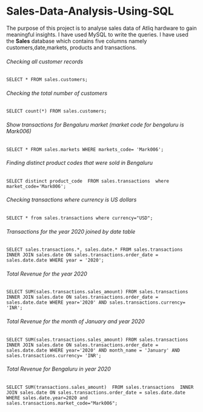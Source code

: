 # Sales-Data-Analysis-Using-SQL
The purpose of this project is to analyse sales data of Atliq hardware to gain meaningful insights. I have used MySQL to write the queries. I have used the **Sales** database which contains five columns namely customers,date,markets, products and transactions.

###### Checking all customer records
`SELECT *
FROM sales.customers;`

###### Checking the total number of customers
`SELECT count(*)
FROM sales.customers;`

###### Show transactions for Bengaluru market (market code for bengaluru is Mark006)
`SELECT *
FROM sales.markets
WHERE markets_code= 'Mark006';`

###### Finding distinct product codes that were sold in Bengaluru
`SELECT distinct product_code 
FROM sales.transactions 
where market_code='Mark006';`

###### Checking transactions where currency is US dollars
`SELECT * from sales.transactions where currency="USD";`

###### Transactions for the year 2020 joined by date table
`SELECT sales.transactions.*, sales.date.*
FROM sales.transactions INNER JOIN sales.date
ON sales.transactions.order_date = sales.date.date
WHERE year = '2020';`

###### Total Revenue for the year 2020
`SELECT SUM(sales.transactions.sales_amount)
FROM sales.transactions 
INNER JOIN sales.date ON sales.transactions.order_date = sales.date.date
WHERE year='2020' AND sales.transactions.currency= 'INR';`

###### Total Revenue for the month of January and year 2020
`SELECT SUM(sales.transactions.sales_amount)
FROM sales.transactions 
INNER JOIN sales.date ON sales.transactions.order_date = sales.date.date
WHERE year='2020' AND month_name = 'January' AND sales.transactions.currency= 'INR';`

###### Total Revenue for Bengaluru in year 2020
`SELECT SUM(transactions.sales_amount) 
FROM sales.transactions 
INNER JOIN sales.date ON sales.transactions.order_date = sales.date.date 
WHERE sales.date.year=2020 and sales.transactions.market_code="Mark006";`
